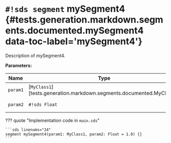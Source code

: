 # `#!sds segment` mySegment4 {#tests.generation.markdown.segments.documented.mySegment4 data-toc-label='mySegment4'}

Description of mySegment4.

**Parameters:**

| Name | Type | Description | Default |
|------|------|-------------|---------|
| `param1` | [`MyClass1`][tests.generation.markdown.segments.documented.MyClass1] | Description of param1. | - |
| `param2` | `#!sds Float` | Description of param2. | `#!sds 1.0` |

??? quote "Implementation code in `main.sds`"

    ```sds linenums="24"
    segment mySegment4(param1: MyClass1, param2: Float = 1.0) {}
    ```
